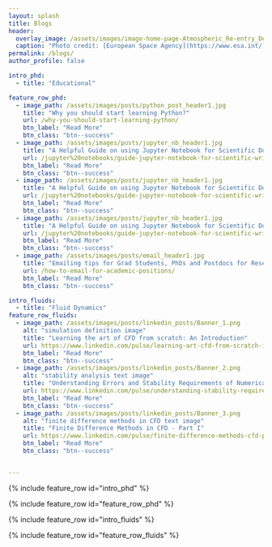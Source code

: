 ```yaml
---
layout: splash
title: Blogs
header:
  overlay_image: /assets/images/image-home-page-Atmospheric_Re-entry_Demonstrator.jpg
  caption: "Photo credit: [European Space Agency](https://www.esa.int/)"
permalink: /blogs/
author_profile: false

intro_phd: 
  - title: "Educational"

feature_row_phd:
  - image_path: /assets/images/posts/python_post_header1.jpg
    title: "Why you should start learning Python?"
    url: /why-you-should-start-learning-python/
    btn_label: "Read More"
    btn_class: "btn--success"
  - image_path: /assets/images/posts/jupyter_nb_header1.jpg
    title: "A Helpful Guide on using Jupyter Notebook for Scientific Documentation - Part 3 - LaTeX"
    url: /jupyter%20notebooks/guide-jupyter-notebook-for-scientific-writing-part-3/
    btn_label: "Read More"
    btn_class: "btn--success"
  - image_path: /assets/images/posts/jupyter_nb_header1.jpg
    title: "A Helpful Guide on using Jupyter Notebook for Scientific Documentation - Part 2 - Markdown"
    url: /jupyter%20notebooks/guide-jupyter-notebook-for-scientific-writing-part-2/
    btn_label: "Read More"
    btn_class: "btn--success"
  - image_path: /assets/images/posts/jupyter_nb_header1.jpg
    title: "A Helpful Guide on using Jupyter Notebook for Scientific Documentation - Part 1 - Jupyter Lab"
    url: /jupyter%20notebooks/guide-jupyter-notebook-for-scientific-writing-part-1/
    btn_label: "Read More"
    btn_class: "btn--success"
  - image_path: /assets/images/posts/email_header1.jpg
    title: "Emailing tips for Grad Students, PhDs and Postdocs for Research Positions in Academia"
    url: /how-to-email-for-academic-positions/
    btn_label: "Read More"
    btn_class: "btn--success"

intro_fluids: 
  - title: "Fluid Dynamics"
feature_row_fluids:
  - image_path: /assets/images/posts/linkedin_posts/Banner_1.png
    alt: "simulation definition image"
    title: "Learning the art of CFD from scratch: An Introduction"
    url: https://www.linkedin.com/pulse/learning-art-cfd-from-scratch-introduction-vishal-sharma/
    btn_label: "Read More"
    btn_class: "btn--success"
  - image_path: /assets/images/posts/linkedin_posts/Banner_2.png
    alt: "stability analysis text image"
    title: "Understanding Errors and Stability Requirements of Numerical Schemes in CFD"
    url: https://www.linkedin.com/pulse/understanding-stability-requirements-numerical-schemes-vishal-sharma/
    btn_label: "Read More"
    btn_class: "btn--success"
  - image_path: /assets/images/posts/linkedin_posts/Banner_3.png
    alt: "finite difference methods in CFD text image"
    title: "Finite Difference Methods in CFD - Part I"
    url: https://www.linkedin.com/pulse/finite-difference-methods-cfd-part-i-vishal-sharma/
    btn_label: "Read More"
    btn_class: "btn--success"


---
```


{% include feature_row id="intro_phd" %}

{% include feature_row id="feature_row_phd" %}

{% include feature_row id="intro_fluids" %}

{% include feature_row id="feature_row_fluids" %}


